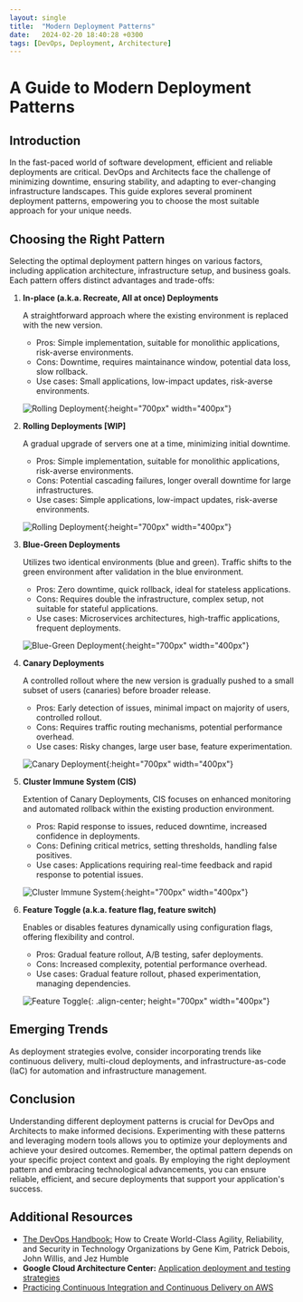 ```yaml
---
layout: single
title:  "Modern Deployment Patterns"
date:   2024-02-20 18:40:28 +0300
tags: [DevOps, Deployment, Architecture]
---
```


# A Guide to Modern Deployment Patterns

## Introduction

In the fast-paced world of software development, efficient and reliable deployments are critical. DevOps and Architects face the challenge of minimizing downtime, ensuring stability, and adapting to ever-changing infrastructure landscapes. This guide explores several prominent deployment patterns, empowering you to choose the most suitable approach for your unique needs.

## Choosing the Right Pattern

Selecting the optimal deployment pattern hinges on various factors, including application architecture, infrastructure setup, and business goals. Each pattern offers distinct advantages and trade-offs:

1. **In-place (a.k.a. Recreate, All at once) Deployments**

   A straightforward approach where the existing environment is replaced with the new version.
   - Pros: Simple implementation, suitable for monolithic applications, risk-averse environments.
   - Cons: Downtime, requires maintainance window, potential data loss, slow rollback.
   - Use cases: Small applications, low-impact updates, risk-averse environments.

   ![Rolling Deployment](/assets/Recreate.png){:height="700px" width="400px"}


2. **Rolling Deployments [WIP]**

   A gradual upgrade of servers one at a time, minimizing initial downtime.
   - Pros: Simple implementation, suitable for monolithic applications, risk-averse environments.
   - Cons: Potential cascading failures, longer overall downtime for large infrastructures.
   - Use cases: Simple applications, low-impact updates, risk-averse environments.

   ![Rolling Deployment](/assets/Rolling.png){:height="700px" width="400px"}

3. **Blue-Green Deployments**

   Utilizes two identical environments (blue and green). Traffic shifts to the green environment after validation in the blue environment.
   - Pros: Zero downtime, quick rollback, ideal for stateless applications.
   - Cons: Requires double the infrastructure, complex setup, not suitable for stateful applications.
   - Use cases: Microservices architectures, high-traffic applications, frequent deployments.

   ![Blue-Green Deployment](/assets/Blue-Green.png){:height="700px" width="400px"}

4. **Canary Deployments**

   A controlled rollout where the new version is gradually pushed to a small subset of users (canaries) before broader release.
   - Pros: Early detection of issues, minimal impact on majority of users, controlled rollout.
   - Cons: Requires traffic routing mechanisms, potential performance overhead.
   - Use cases: Risky changes, large user base, feature experimentation.

   ![Canary Deployment](/assets/Canary.png){:height="700px" width="400px"}

5. **Cluster Immune System (CIS)**

   Extention of Canary Deployments, CIS focuses on enhanced monitoring and automated rollback within the existing production environment.
   - Pros: Rapid response to issues, reduced downtime, increased confidence in deployments.
   - Cons: Defining critical metrics, setting thresholds, handling false positives.
   - Use cases: Applications requiring real-time feedback and rapid response to potential issues.

   ![Cluster Immune System](/assets/ClusterImmuneSystemV2.png){:height="700px" width="400px"}

6. **Feature Toggle (a.k.a. feature flag, feature switch)**

   Enables or disables features dynamically using configuration flags, offering flexibility and control.
   - Pros: Gradual feature rollout, A/B testing, safer deployments.
   - Cons: Increased complexity, potential performance overhead.
   - Use cases: Gradual feature rollout, phased experimentation, managing dependencies.

   ![Feature Toggle](/assets/FeatureToggle.png){: .align-center; height="700px" width="400px"}

## Emerging Trends

As deployment strategies evolve, consider incorporating trends like continuous delivery, multi-cloud deployments, and infrastructure-as-code (IaC) for automation and infrastructure management.

## Conclusion

Understanding different deployment patterns is crucial for DevOps and Architects to make informed decisions. Experimenting with these patterns and leveraging modern tools allows you to optimize your deployments and achieve your desired outcomes. Remember, the optimal pattern depends on your specific project context and goals. By employing the right deployment pattern and embracing technological advancements, you can ensure reliable, efficient, and secure deployments that support your application's success.

## Additional Resources

- [The DevOps Handbook:][devops-handbook] How to Create World-Class Agility, Reliability, and Security in Technology Organizations by Gene Kim, Patrick Debois, John Willis, and Jez Humble
- **Google Cloud Architecture Center:** [Application deployment and testing strategies][gcp]
- [Practicing Continuous Integration and Continuous Delivery on AWS](https://docs.aws.amazon.com/whitepapers/latest/practicing-continuous-integration-continuous-delivery/deployment-methods.html)

[gcp]: https://cloud.google.com/architecture/application-deployment-and-testing-strategies
[devops-handbook]: https://itrevolution.com/product/the-devops-handbook-second-edition/
